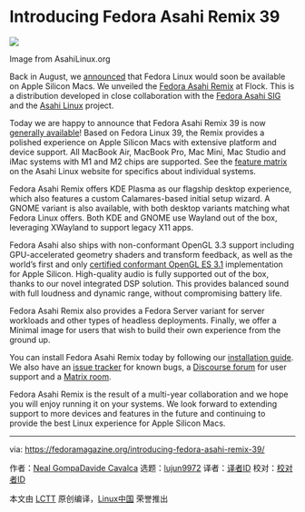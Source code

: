 [#]: subject: "Introducing Fedora Asahi Remix 39"
[#]: via: "https://fedoramagazine.org/introducing-fedora-asahi-remix-39/"
[#]: author: "Neal GompaDavide Cavalca https://fedoramagazine.org/author/ngompa/https://fedoramagazine.org/author/dcavalca/"
[#]: collector: "lujun9972/lctt-scripts-1700446145"
[#]: translator: "geekpi"
[#]: reviewer: " "
[#]: publisher: " "
[#]: url: " "

Introducing Fedora Asahi Remix 39
======

![][1]

Image from AsahiLinux.org

Back in August, we [announced][2] that Fedora Linux would soon be available on Apple Silicon Macs. We unveiled the [Fedora Asahi Remix][3] at Flock. This is a distribution developed in close collaboration with the [Fedora Asahi SIG][4] and the [Asahi Linux][5] project.

Today we are happy to announce that Fedora Asahi Remix 39 is now [generally available][6]! Based on Fedora Linux 39, the Remix provides a polished experience on Apple Silicon Macs with extensive platform and device support. All MacBook Air, MacBook Pro, Mac Mini, Mac Studio and iMac systems with M1 and M2 chips are supported. See the [feature matrix][6] on the Asahi Linux website for specifics about individual systems.

Fedora Asahi Remix offers KDE Plasma as our flagship desktop experience, which also features a custom Calamares-based initial setup wizard. A GNOME variant is also available, with both desktop variants matching what Fedora Linux offers. Both KDE and GNOME use Wayland out of the box, leveraging XWayland to support legacy X11 apps.

Fedora Asahi also ships with non-conformant OpenGL 3.3 support including GPU-accelerated geometry shaders and transform feedback, as well as the world’s first and only [certified conformant OpenGL ES 3.1][7] implementation for Apple Silicon. High-quality audio is fully supported out of the box, thanks to our novel integrated DSP solution. This provides balanced sound with full loudness and dynamic range, without compromising battery life.

Fedora Asahi Remix also provides a Fedora Server variant for server workloads and other types of headless deployments. Finally, we offer a Minimal image for users that wish to build their own experience from the ground up.

You can install Fedora Asahi Remix today by following our [installation guide][8]. We also have an [issue tracker][9] for known bugs, a [Discourse forum][10] for user support and a [Matrix room][11].

Fedora Asahi Remix is the result of a multi-year collaboration and we hope you will enjoy running it on your systems. We look forward to extending support to more devices and features in the future and continuing to provide the best Linux experience for Apple Silicon Macs.

--------------------------------------------------------------------------------

via: https://fedoramagazine.org/introducing-fedora-asahi-remix-39/

作者：[Neal GompaDavide Cavalca][a]
选题：[lujun9972][b]
译者：[译者ID](https://github.com/译者ID)
校对：[校对者ID](https://github.com/校对者ID)

本文由 [LCTT](https://github.com/LCTT/TranslateProject) 原创编译，[Linux中国](https://linux.cn/) 荣誉推出

[a]: https://fedoramagazine.org/author/ngompa/https://fedoramagazine.org/author/dcavalca/
[b]: https://github.com/lujun9972
[1]: https://fedoramagazine.org/wp-content/uploads/2023/12/Fedora_Asahi_remix_39_intro-816x345.jpg
[2]: https://fedoramagazine.org/coming-soon-fedora-for-apple-silicon-macs/
[3]: https://fedora-asahi-remix.org/
[4]: https://fedoraproject.org/wiki/SIGs/Asahi
[5]: https://asahilinux.org/
[6]: https://asahilinux.org/fedora/
[7]: https://www.khronos.org/conformance/adopters/conformant-products/opengles#submission_1007
[8]: https://docs.fedoraproject.org/en-US/fedora-asahi-remix/installation/
[9]: https://pagure.io/fedora-asahi/remix-bugs/issues
[10]: https://discussion.fedoraproject.org/c/neighbors/asahi/92
[11]: https://matrix.to/#/#asahi:fedoraproject.org
